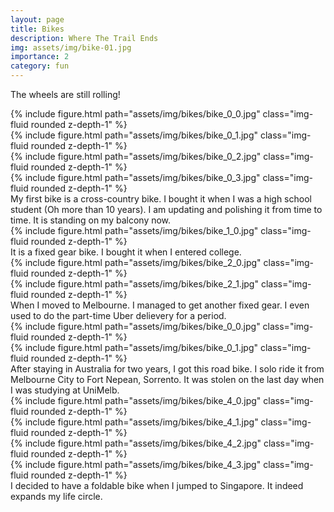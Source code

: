 ```yaml
---
layout: page
title: Bikes
description: Where The Trail Ends
img: assets/img/bike-01.jpg
importance: 2
category: fun
---
```


The wheels are still rolling!

<!-- 00 -->
<div class="row">
    <div class="col-sm mt-3 mt-md-0">
        {% include figure.html path="assets/img/bikes/bike_0_0.jpg" class="img-fluid rounded z-depth-1" %}
    </div>
    <div class="col-sm mt-3 mt-md-0">
        {% include figure.html path="assets/img/bikes/bike_0_1.jpg" class="img-fluid rounded z-depth-1" %}
    </div>
    <div class="col-sm mt-3 mt-md-0">
        {% include figure.html path="assets/img/bikes/bike_0_2.jpg" class="img-fluid rounded z-depth-1" %}
    </div>
    <div class="col-sm mt-3 mt-md-0">
        {% include figure.html path="assets/img/bikes/bike_0_3.jpg" class="img-fluid rounded z-depth-1" %}
    </div>
</div>
<div class="caption">
    My first bike is a cross-country bike. I bought it when I was a high school student (Oh more than 10 years).
    I am updating and polishing it from time to time. 
    It is standing on my balcony now.
</div>


<!-- 01 -->
<div class="row">
    <div class="col-sm mt-3 mt-md-0">
        {% include figure.html path="assets/img/bikes/bike_1_0.jpg" class="img-fluid rounded z-depth-1" %}
    </div>
</div>
<div class="caption">
    It is a fixed gear bike. I bought it when I entered college.
</div>


<!-- 02 -->
<div class="row">
    <div class="col-sm mt-3 mt-md-0">
        {% include figure.html path="assets/img/bikes/bike_2_0.jpg" class="img-fluid rounded z-depth-1" %}
    </div>
    <div class="col-sm mt-3 mt-md-0">
        {% include figure.html path="assets/img/bikes/bike_2_1.jpg" class="img-fluid rounded z-depth-1" %}
    </div>
</div>
<div class="caption">
    When I moved to Melbourne. I managed to get another fixed gear.
    I even used to do the part-time Uber delievery for a period.
</div>


<!-- 03 -->
<div class="row">
    <div class="col-sm mt-3 mt-md-0">
        {% include figure.html path="assets/img/bikes/bike_0_0.jpg" class="img-fluid rounded z-depth-1" %}
    </div>
    <div class="col-sm mt-3 mt-md-0">
        {% include figure.html path="assets/img/bikes/bike_0_1.jpg" class="img-fluid rounded z-depth-1" %}
    </div>
</div>
<div class="caption">
    After staying in Australia for two years, I got this road bike. I solo ride it from Melbourne City to Fort Nepean, Sorrento.
    It was stolen on the last day when I was studying at UniMelb.
</div>


<!-- 04 -->
<div class="row">
    <div class="col-sm mt-3 mt-md-0">
        {% include figure.html path="assets/img/bikes/bike_4_0.jpg" class="img-fluid rounded z-depth-1" %}
    </div>
    <div class="col-sm mt-3 mt-md-0">
        {% include figure.html path="assets/img/bikes/bike_4_1.jpg" class="img-fluid rounded z-depth-1" %}
    </div>
    <div class="col-sm mt-3 mt-md-0">
        {% include figure.html path="assets/img/bikes/bike_4_2.jpg" class="img-fluid rounded z-depth-1" %}
    </div>
    <div class="col-sm mt-3 mt-md-0">
        {% include figure.html path="assets/img/bikes/bike_4_3.jpg" class="img-fluid rounded z-depth-1" %}
    </div>
</div>
<div class="caption">
    I decided to have a foldable bike when I jumped to Singapore. It indeed expands my life circle. 
</div>

